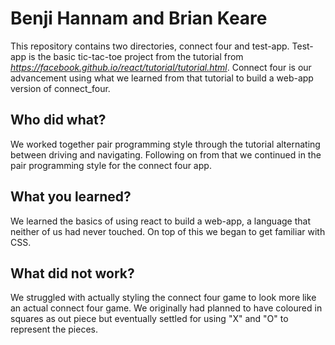 # Benji Hannam and Brian Keare

This repository contains two directories, connect four and test-app. Test-app is the basic tic-tac-toe project from the tutorial from _https://facebook.github.io/react/tutorial/tutorial.html_. Connect four is our advancement using what we learned from that tutorial to build a web-app version of connect_four. 


## Who did what?
We worked together pair programming style through the tutorial alternating between driving and navigating. Following on from that we continued in the pair programming style for the connect four app.

## What you learned?
We learned the basics of using react to build a web-app, a language that neither of us had never touched. On top of this we began to get familiar with CSS.

## What did not work?
We struggled with actually styling the connect four game to look more like an actual connect four game. We originally had planned to have coloured in squares as out piece but eventually settled for using "X" and "O" to represent the pieces.
